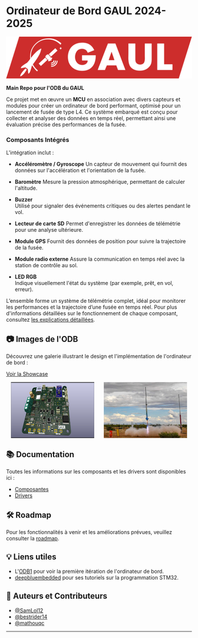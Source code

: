 # **Ordinateur de Bord GAUL 2024-2025**

![GAUL Banner](Documentation/GAUL/logo-full.webp)

**Main Repo pour l'ODB du GAUL**

Ce projet met en œuvre un **MCU** en association avec divers capteurs et modules pour créer un ordinateur de bord performant, optimisé pour un lancement de fusée de type L4. Ce système embarqué est conçu pour collecter et analyser des données en temps réel, permettant ainsi une évaluation précise des performances de la fusée.

### **Composants Intégrés**
L'intégration inclut :

- **Accéléromètre / Gyroscope**
  Un capteur de mouvement qui fournit des données sur l'accélération et l'orientation de la fusée.
  
- **Baromètre**
  Mesure la pression atmosphérique, permettant de calculer l'altitude.

- **Buzzer**  
  Utilisé pour signaler des événements critiques ou des alertes pendant le vol.

- **Lecteur de carte SD**
  Permet d'enregistrer les données de télémétrie pour une analyse ultérieure.

- **Module GPS**
  Fournit des données de position pour suivre la trajectoire de la fusée.

- **Module radio externe**
  Assure la communication en temps réel avec la station de contrôle au sol.

- **LED RGB**  
  Indique visuellement l'état du système (par exemple, prêt, en vol, erreur).

L’ensemble forme un système de télémétrie complet, idéal pour monitorer les performances et la trajectoire d’une fusée en temps réel. Pour plus d'informations détaillées sur le fonctionnement de chaque composant, consultez [les explications détaillées](./Documentation/Explications.md).

## 📷 Images de l'ODB
Découvrez une galerie illustrant le design et l'implémentation de l'ordinateur de bord :

[Voir la Showcase](./Documentation/Showcase.md)

<div style="display: flex; justify-content: space-around;">
  <img src="./Documentation/Showcase/ODB1_PCB.png" alt="ODB1" width="45%">
  <img src="./Documentation/Showcase/Rocket_Launch.jpg" alt="Rocket Launch" width="45%">
</div>

## 📚 Documentation
Toutes les informations sur les composants et les drivers sont disponibles ici :

- [Composantes](./Documentation/Composantes.md)
- [Drivers](./Documentation/Drivers.md)

## 🛠 Roadmap
Pour les fonctionnalités à venir et les améliorations prévues, veuillez consulter la [roadmap](./Documentation/Roadmap.md).

## 💡 Liens utiles
- L'[ODB1](https://github.com/GAULAvionique2023-2024/ODB1_Firmware) pour voir la première itération de l'ordinateur de bord.
- [deepbluembedded](https://deepbluembedded.com/stm32-arm-programming-tutorials/) pour ses tutoriels sur la programmation STM32.

## 👥 Auteurs et Contributeurs
- [@SamLol12](https://github.com/SamLol12)
- [@bestrider14](https://github.com/bestrider14)
- [@mathouqc](https://github.com/mathouqc)

---
